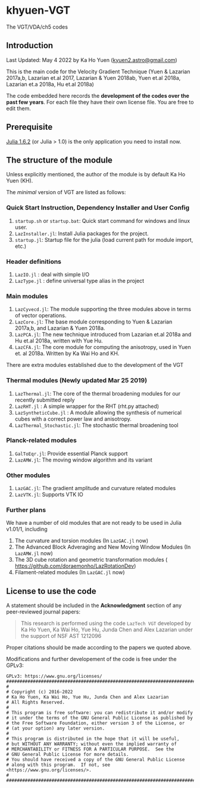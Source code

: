 # khyuen-VGT
The VGT/VDA/ch5 codes

## Introduction

Last Updated: May 4 2022 by Ka Ho Yuen (kyuen2.astro@gmail.com) 

This is the main code for the Velocity Gradient Technique (Yuen & Lazarian 2017a,b, Lazarian et.al 2017, Lazarian & Yuen 2018ab, Yuen et.al 2018a, Lazarian et.a 2018a, Hu et.al 2018a)

The code embedded here records the **development of the codes over the past few years**. 
For each file they have their own license file. You are free to edit them.

## Prerequisite

[Julia 1.6.2](https://julialang.org/downloads/) (or Julia > 1.0) is the only application you need to install now.

## The structure of the module

Unless explicitly mentioned, the author of the module is by default Ka Ho Yuen (KH). 

The *minimal* version of VGT are listed as follows:

### Quick Start Instruction, Dependency Installer and User Config
1. `startup.sh` or `startup.bat`: Quick start command for windows and linux user.
2. `LazInstaller.jl`: Install Julia packages for the project. 
3. `startup.jl`: Startup file for the julia (load current path for module import, etc.)

### Header definitions 
1. `LazIO.jl` : deal with simple I/O 
2. `LazType.jl`  : define universal type alias in the project

### Main modules
1. `LazCyvecd.jl`: The module supporting the three modules above in terms of vector operations.  
2. `LazCore.jl`: The base module corresponding to Yuen & Lazarian 2017a,b, and Lazarian & Yuen 2018a.
3. `LazPCA.jl`: The new technique introduced from Lazarian et.al 2018a and Hu et.al 2018a, written with Yue Hu.
4. `LazCFA.jl`: The core module for computing the anisotropy, used in Yuen et. al 2018a. Written by Ka Wai Ho and KH.

There are extra modules established due to the development of the VGT

### Thermal modules (Newly updated Mar 25 2019)
1. `LazThermal.jl`: The core of the thermal broadening modules for our recently submitted reply
2. `LazRHT.jl` : A simple wrapper for the RHT (rht.py attached)
3. `LazSyntheticCube.jl` : A module allowing the synthesis of numerical cubes with a correct power law and anisotropy.
4. `LazThermal_Stochastic.jl`: The stochastic thermal broadening tool

### Planck-related modules
1. `GalToEqr.jl`: Provide essential Planck support
2. `LazAMW.jl`: The moving window algorithm and its variant

### Other modules
1. `LazGAC.jl`: The gradient amplitude and curvature related modules
2. `LazVTK.jl`: Supports VTK IO

### Further plans
We have a number of old modules that are not ready to be used in Julia v1.01/1, including
1. The curvature and torsion modules (In `LazGAC.jl` now)
2. The Advanced Block Adveraging and New Moving Window Modules (In `LazAMW.jl` now)
3. The 3D cube rotation and geometric transformation modules ( https://github.com/doraemonho/LazRotationDev)
4. Filament-related modules (In `LazGAC.jl` now)

## License to use the code

A statement should be included in the **Acknowledgment** section of any peer-reviewed journal papers: 

> This research is performed using the code `LazTech VGT` developed by Ka Ho Yuen, Ka Wai Ho, Yue Hu, Junda Chen and Alex Lazarian under the support of NSF AST 1212096

Proper citations should be made according to the papers we quoted above. 

Modifications and further developement of the code is free under the GPLv3:

```
GPLv3: https://www.gnu.org/licenses/
##############################################################################
#
# Copyright (c) 2016-2022
# Ka Ho Yuen, Ka Wai Ho, Yue Hu, Junda Chen and Alex Lazarian
# All Rights Reserved.
#
# This program is free software: you can redistribute it and/or modify
# it under the terms of the GNU General Public License as published by
# the Free Software Foundation, either version 3 of the License, or
# (at your option) any later version.
# 
# This program is distributed in the hope that it will be useful,
# but WITHOUT ANY WARRANTY; without even the implied warranty of
# MERCHANTABILITY or FITNESS FOR A PARTICULAR PURPOSE.  See the
# GNU General Public License for more details.
# You should have received a copy of the GNU General Public License
# along with this program.  If not, see <https://www.gnu.org/licenses/>.
#
##############################################################################

```
